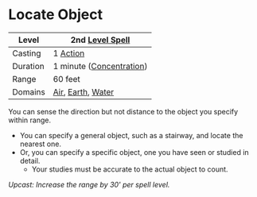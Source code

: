 ---
---

# Locate Object

|Level|2nd [Level Spell](../../../Spell%20Level.md)|
|-----|---------------|
|Casting|1 [Action](../../../../Game%20Procedures/Action.md)|
|Duration|1 minute ([Concentration](../../../Concentration.md))|
|Range|60 feet|
|Domains|[Air](../../../Spell%20Domains/Air.md), [Earth](../../../Spell%20Domains/Earth.md), [Water](../../../Spell%20Domains/Water.md)|

You can sense the direction but not distance to the object you specify within range. 

* You can specify a general object, such as a stairway, and locate the nearest one.
* Or, you can specify a specific object, one you have seen or studied in detail.
  * Your studies must be accurate to the actual object to count.

*Upcast: Increase the range by 30' per spell level.*
